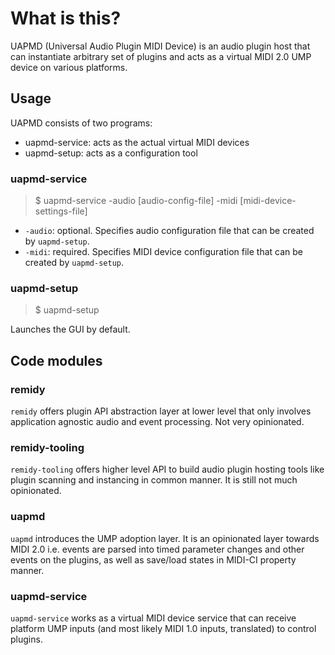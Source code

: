 # What is this?

UAPMD (Universal Audio Plugin MIDI Device) is an audio plugin host that can instantiate arbitrary set of plugins and acts as a virtual MIDI 2.0 UMP device on various platforms.

## Usage

UAPMD consists of two programs:

- uapmd-service: acts as the actual virtual MIDI devices
- uapmd-setup: acts as a configuration tool

### uapmd-service

> $ uapmd-service -audio [audio-config-file] -midi [midi-device-settings-file]

- `-audio`: optional. Specifies audio configuration file that can be created by `uapmd-setup`.
- `-midi`: required. Specifies MIDI device configuration file that can be created by `uapmd-setup`.

### uapmd-setup

> $ uapmd-setup

Launches the GUI by default.

## Code modules

### remidy

`remidy` offers plugin API abstraction layer at lower level that only involves application agnostic audio and event processing. Not very opinionated.

### remidy-tooling

`remidy-tooling` offers higher level API to build audio plugin hosting tools like plugin scanning and instancing in common manner. It is still not much opinionated.

### uapmd

`uapmd` introduces the UMP adoption layer. It is an opinionated layer towards MIDI 2.0 i.e. events are parsed into timed parameter changes and other events on the plugins, as well as save/load states in MIDI-CI property manner.

### uapmd-service

`uapmd-service` works as a virtual MIDI device service that can receive platform UMP inputs (and most likely MIDI 1.0 inputs, translated) to control plugins.
